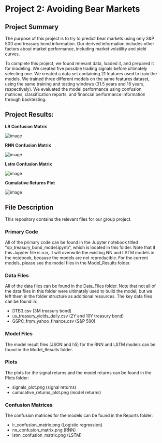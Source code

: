 # Project 2: Avoiding Bear Markets

## Project Summary

The purpose of this project is to try to predict bear markets using only S&P 500 and treasury bond information.  Our derived information includes other factors about market performance, including market volatility and yield curves.

To complete this project, we found relevant data, loaded it, and prepared it for modeling.  We created five possible trading signals before ultimately selecting one.  We created a data set containing 21 features used to train the models.  We trained three different models on the same features dataset, using the same training and testing windows (31.5 years and 16 years, respectively).  We evaluated the model performance using confusion matrices, classification reports, and financial performance information through backtesting.

## Project Results:

**LR Confusion Matrix**

![image](https://raw.githubusercontent.com/Mccalabrese/Project-2/main/Reports/lr_confusion_matrix.png)

**RNN Confusion Matrix**

![image](https://raw.githubusercontent.com/Mccalabrese/Project-2/main/Reports/nn_confusion_matrix.png)

**Lstm Confusion Matrix**

![image](https://raw.githubusercontent.com/Mccalabrese/Project-2/main/Reports/lstm_confusion_matrix.png)

**Cumulative Returns Plot**

![image](https://raw.githubusercontent.com/Mccalabrese/Project-2/main/Plots/cumulative_returns_plot.png)

## File Description

This repository contains the relevant files for our group project.

### Primary Code

All of the primary code can be found in the Jupyter notebook titled "sp_treasury_bond_model.ipynb", which is located in this folder.  Note that if this Jupyter file is run, it will overwrite the existing NN and LSTM models in the notebook, because the models are not reproducible.  For the current models, please see the model files in the Model_Results folder.

### Data Files

All of the data files can be found in the Data_Files folder.  Note that not all of the data files in this folder were ultimately used to build the model, but we left them in the folder structure as additional resources.  The key data files can be found in:

- DTB3.csv (3M treasury bond)
- us_treasury_yields_daily.csv (2Y and 10Y treasury bond)
- GSPC_from_yahoo_finance.csv (S&P 500)

### Model Files

The model result files (JSON and h5) for the RNN and LSTM models can be found in the Model_Results folder.

### Plots

The plots for the signal returns and the model returns can be found in the Plots folder:

- signals_plot.png (signal returns)
- cumulative_returns_plot.png (model returns)

### Confusion Matrices

The confusion matrices for the models can be found in the Reports folder:

- lr_confusion_matrix.png (Logistic regression)
- nn_confusion_matrix.png (RNN)
- lstm_confusion_matrix.png (LSTM)
